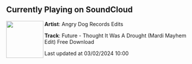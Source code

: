 ## Currently Playing on SoundCloud

[<img align="left" width="100" src="https://i1.sndcdn.com/artworks-bsHHyvbqI1xzTePf-3WCktQ-t500x500.jpg">](https://soundcloud.com/angry-dog-records/future-thought-it-was-a-drought-mardi-mayhem-edit?in=side_fx/sets/porter-robinson-polygon-dust)

**Artist**: Angry Dog Records Edits 

**Track**: Future - Thought It Was A Drought (Mardi Mayhem Edit) Free Download

Last updated at 03/02/2024 10:00
